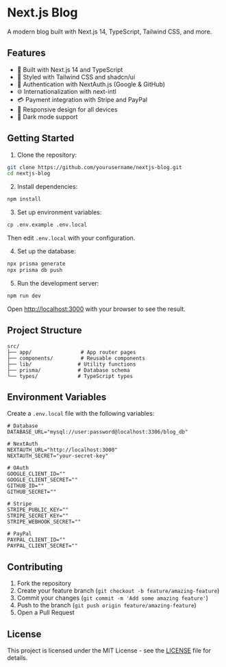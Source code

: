 # Next.js Blog

A modern blog built with Next.js 14, TypeScript, Tailwind CSS, and more.

## Features

- 🚀 Built with Next.js 14 and TypeScript
- 💅 Styled with Tailwind CSS and shadcn/ui
- 🔐 Authentication with NextAuth.js (Google & GitHub)
- 🌐 Internationalization with next-intl
- 💳 Payment integration with Stripe and PayPal
- 📱 Responsive design for all devices
- 🎨 Dark mode support

## Getting Started

1. Clone the repository:
```bash
git clone https://github.com/yourusername/nextjs-blog.git
cd nextjs-blog
```

2. Install dependencies:
```bash
npm install
```

3. Set up environment variables:
```bash
cp .env.example .env.local
```
Then edit `.env.local` with your configuration.

4. Set up the database:
```bash
npx prisma generate
npx prisma db push
```

5. Run the development server:
```bash
npm run dev
```

Open [http://localhost:3000](http://localhost:3000) with your browser to see the result.

## Project Structure

```
src/
├── app/                # App router pages
├── components/         # Reusable components
├── lib/               # Utility functions
├── prisma/            # Database schema
└── types/             # TypeScript types
```

## Environment Variables

Create a `.env.local` file with the following variables:

```env
# Database
DATABASE_URL="mysql://user:password@localhost:3306/blog_db"

# NextAuth
NEXTAUTH_URL="http://localhost:3000"
NEXTAUTH_SECRET="your-secret-key"

# OAuth
GOOGLE_CLIENT_ID=""
GOOGLE_CLIENT_SECRET=""
GITHUB_ID=""
GITHUB_SECRET=""

# Stripe
STRIPE_PUBLIC_KEY=""
STRIPE_SECRET_KEY=""
STRIPE_WEBHOOK_SECRET=""

# PayPal
PAYPAL_CLIENT_ID=""
PAYPAL_CLIENT_SECRET=""
```

## Contributing

1. Fork the repository
2. Create your feature branch (`git checkout -b feature/amazing-feature`)
3. Commit your changes (`git commit -m 'Add some amazing feature'`)
4. Push to the branch (`git push origin feature/amazing-feature`)
5. Open a Pull Request

## License

This project is licensed under the MIT License - see the [LICENSE](LICENSE) file for details.
